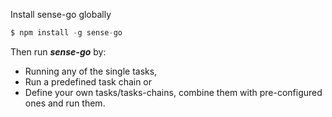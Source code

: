 
Install sense-go globally

```js
$ npm install -g sense-go
```

Then run ***sense-go*** by:

- Running any of the single tasks,
- Run a predefined task chain or
- Define your own tasks/tasks-chains, combine them with pre-configured ones and run them.
